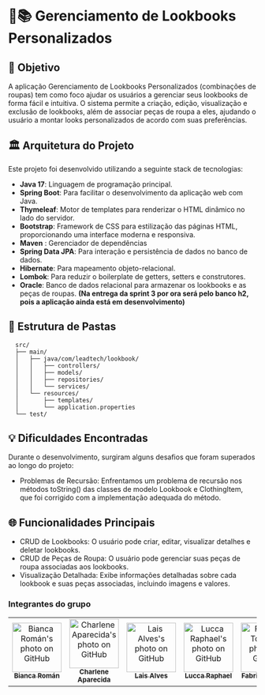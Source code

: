 # 👗📚 Gerenciamento de Lookbooks Personalizados

## 🎯 Objetivo
A aplicação Gerenciamento de Lookbooks Personalizados (combinações de roupas) tem como foco ajudar os usuários a gerenciar seus lookbooks de forma fácil e intuitiva. O sistema permite a criação, edição, visualização e exclusão de lookbooks, além de associar peças de roupa a eles, ajudando o usuário a montar looks personalizados de acordo com suas preferências.

## 🏛️ Arquitetura do Projeto
Este projeto foi desenvolvido utilizando a seguinte stack de tecnologias:

- **Java 17**: Linguagem de programação principal.
- **Spring Boot**: Para facilitar o desenvolvimento da aplicação web com Java.
- **Thymeleaf**: Motor de templates para renderizar o HTML dinâmico no lado do servidor.
- **Bootstrap**: Framework de CSS para estilização das páginas HTML, proporcionando uma interface moderna e responsiva.
- **Maven** : Gerenciador de dependências
- **Spring Data JPA**: Para interação e persistência de dados no banco de dados.
- **Hibernate**: Para mapeamento objeto-relacional.
- **Lombok**: Para reduzir o boilerplate de getters, setters e construtores.
- **Oracle**: Banco de dados relacional para armazenar os lookbooks e as peças de roupas. **(Na entrega da sprint 3 por ora será pelo banco h2, pois a aplicação ainda está em desenvolvimento)**

## 📂 Estrutura de Pastas
```tree
  src/
  ├── main/
  │   ├── java/com/leadtech/lookbook/
  │   │   ├── controllers/
  │   │   ├── models/
  │   │   ├── repositories/
  │   │   └── services/
  │   └── resources/
  │       ├── templates/
  │       └── application.properties
  └── test/
```

## 💡 Dificuldades Encontradas
Durante o desenvolvimento, surgiram alguns desafios que foram superados ao longo do projeto:

- Problemas de Recursão: Enfrentamos um problema de recursão nos métodos toString() das classes de modelo Lookbook e ClothingItem, que foi corrigido com a implementação adequada do método.

## 🌐 Funcionalidades Principais
- CRUD de Lookbooks: O usuário pode criar, editar, visualizar detalhes e deletar lookbooks.
- CRUD de Peças de Roupa: O usuário pode gerenciar suas peças de roupa associadas aos lookbooks.
- Visualização Detalhada: Exibe informações detalhadas sobre cada lookbook e suas peças associadas, incluindo imagens e valores.



### Integrantes do grupo
<table>
  <tr>
        <td align="center">
      <a href="https://github.com/biancaroman">
        <img src="https://avatars.githubusercontent.com/u/128830935?v=4" width="100px;" border-radius='50%' alt="Bianca Román's photo on GitHub"/><br>
        <sub>
          <b>Bianca Román</b>
        </sub>
      </a>
    </td>
    <td align="center">
      <a href="https://github.com/charlenefialho">
        <img src="https://avatars.githubusercontent.com/u/94643076?v=4" width="100px;" border-radius='50%' alt="Charlene Aparecida's photo on GitHub"/><br>
        <sub>
          <b>Charlene Aparecida</b>
        </sub>
      </a>
    </td>
    <td align="center">
      <a href="https://github.com/laiscrz">
        <img src="https://avatars.githubusercontent.com/u/133046134?v=4" width="100px;" alt="Lais Alves's photo on GitHub"/><br>
        <sub>
          <b>Lais Alves</b>
        </sub>
      </a>
    </td>
    <td align="center">
      <a href="https://github.com/LuccaRaphael">
        <img src="https://avatars.githubusercontent.com/u/127765063?v=4" width="100px;" border-radius='50%' alt="Lucca Raphael's photo on GitHub"/><br>
        <sub>
          <b>Lucca Raphael</b>
        </sub>
      </a>
    </td>
     <td align="center">
      <a href="https://github.com/Fabs0602">
        <img src="https://avatars.githubusercontent.com/u/111320639?v=4" width="100px;" border-radius='50%' alt="Fabricio Torres's photo on GitHub"/><br>
        <sub>
          <b>Fabricio Torres</b>
        </sub>
      </a>
    </td>
  </tr>
</table>

